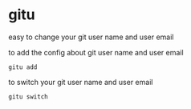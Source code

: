 # gitu

easy to change your git user name and user email

to add the config about git user name and user email

```shell
gitu add
```

to switch your git user name and user email

```shell
gitu switch
```

